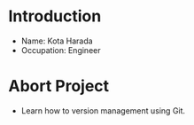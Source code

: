 # Introduction
- Name: Kota Harada
- Occupation: Engineer

# Abort Project
- Learn how to version management using Git.
